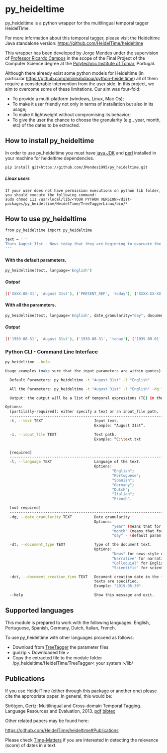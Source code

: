# py_heideltime
py_heideltime is a python wrapper for the multilingual temporal tagger HeidelTime.

For more information about this temporal tagger, please visit the Heideltime Java standalone version: https://github.com/HeidelTime/heideltime

This wrapper has been developed by Jorge Mendes under the supervision of [Professor Ricardo Campos](http://www.ccc.ipt.pt/~ricardo/) in the scope of the Final Project of the Computer Science degree at the [Polytechnic Institute of Tomar](http://portal2.ipt.pt/), Portugal.

Although there already exist some python models for Heideltime (in particular https://github.com/amineabdaoui/python-heideltime) all of them require a considerable intervention from the user side. In this project, we aim to overcome some of these limitations. Our aim was four-fold:

 - To provide a multi-platform (windows, Linux, Mac Os);
 - To make it user friendly not only in terms of installation but also in its usage;
 - To make it lightweight without compromising its behavior;
 - To give the user the chance to choose the granularity (e.g., year, month, etc) of the dates to be extracted.

## How to install py_heideltime
In order to use py_heideltime you must have [java JDK](https://www.oracle.com/technetwork/java/javase/downloads/index.html) and [perl](https://www.perl.org/get.html) installed in your machine for heideltime dependencies.
```bash
pip install git+https://github.com/JMendes1995/py_heideltime.git
```
##### Linux users
    If your user does not have permission executions on python lib folder, you should execute the following command:
    sudo chmod 111 /usr/local/lib/<YOUR PYTHON VERSION>/dist-packages/py_heideltime/HeidelTime/TreeTaggerLinux/bin/*
    
## How to use py_heideltime
``` bash
from py_heideltime import py_heideltime

text = '''
Thurs August 31st - News today that they are beginning to evacuate the London children tomorrow. Percy is a billeting officer. I can't see that they will be much safer here.
'''
```

#### With the default parameters.
```` bash
py_heideltime(text, language='English')
````

##### Output
```` bash
[('XXXX-08-31', 'August 31st'), ('PRESENT_REF', 'today'), ('XXXX-XX-XX', 'tomorrow')]
````

#### With all the parameters.
```` bash
py_heideltime(text, language='English', date_granularity="day", document_type='news', document_creation_time='1939-08-31')
````
##### Output
```` bash
[('1939-08-31', 'August 31st'), ('1939-08-31', 'today'), ('1939-09-01', 'tomorrow')] 
````


### Python CLI -  Command Line Interface
``` bash
py_heideltime --help

Usage_examples (make sure that the input parameters are within quotes):

  Default Parameters: py_heideltime -t "August 31st" -l "English"

  All the Parameters: py_heideltime -t "August 31st" -l "English" -dg "day" -dt "News" -dct "1939-08-31"

  Output: the output will be a list of temporal expressions (TE) in the format [(normalized TE; TE as it is found in the text),….] or an empty list [] if no temporal expression is found in the text.

Options:
  [partilally-required]: either specify a text or an input_file path.
  ----------------------------------------------------------------------------------------------------------------------------------
  -t, --text TEXT                       Input text.
                                        Example: “August 31st”.

  -i, --input_file TEXT                 Text path.
                                        Example: “C:\text.txt


  [required]
  ----------------------------------------------------------------------------------------------------------------------------------
  -l, --language TEXT                   Language of the text.
                                        Options:
                                                "English";
                                                "Portuguese";
                                                "Spanish";
                                                "Germany";
                                                "Dutch";
                                                "Italian";
                                                "French".

  [not required]
  -----------------------------------------------------------------------------------------------------------------------------------
  -dg, --date_granularity TEXT          Date granularity
                                        Options:
                                                "year" (means that for the date YYYY-MM-DD only the YYYY will be retrieved);
                                                "month" (means that for the date YYYY-MM-DD only the YYYY-MM will be retrieved);
                                                "day" - (default param. Means that for the date YYYY-MM-DD it will retrieve YYYY-MM-DD).

  -dt, --document_type TEXT             Type of the document text.
                                        Options:
                                                "News" for news-style documents - default param;
                                                "Narrative" for narrative-style documents (e.g., Wikipedia articles);
                                                "Colloquial" for English colloquial (e.g., Tweets and SMS);
                                                "Scientific" for scientific articles (e.g., clinical trails).

  -dct, --document_creation_time TEXT   Document creation date in the format YYYY-MM-DD. Taken into account when "News" or "Colloquial"
                                        texts are specified.
                                        Example: "2019-05-30".

  --help                                Show this message and exit.

```

## Supported languages

This module is prepared to work with the following languages: English, Portuguese, Spanish, Germany, Dutch, Italian, French.

To use py_heideltime with other languages proceed as follows:
  
  - Download from [TreeTagger](https://www.cis.uni-muenchen.de/~schmid/tools/TreeTagger/) the parameter files
  - gunzip < Downloaded file >
  - Copy the extracted file to the module folder /py_heideltime/HeidelTime/TreeTagger< your system >/lib/


## Publications 

If you use HeidelTime (either through this package or another one) please cite the appropriate paper. In general, this would be:

Strötgen, Gertz: Multilingual and Cross-domain Temporal Tagging. Language Resources and Evaluation, 2013. [pdf](https://link.springer.com/article/10.1007%2Fs10579-012-9179-y) [bibtex](https://dbs.ifi.uni-heidelberg.de/files/Team/jannik/publications/stroetgen_bib.html#LREjournal2013)

 
Other related papers may be found here:

https://github.com/HeidelTime/heideltime#Publications

Please check [Time-Matters](https://github.com/LIAAD/Time-Matters) if you are interested in detecting the relevance (score) of dates in a text.
